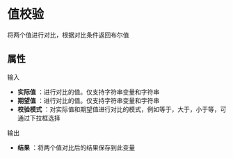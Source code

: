 # 值校验

将两个值进行对比，根据对比条件返回布尔值


## 属性

输入

- **实际值** ：进行对比的值。仅支持字符串变量和字符串
- **期望值** ：进行对比的值。仅支持字符串变量和字符串
- **校验模式** ：对实际值和期望值进行对比的模式，例如等于，大于，小于等，可通过下拉框选择

输出

- **结果** ：将两个值对比后的结果保存到此变量